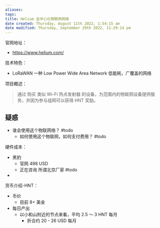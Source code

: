 ```yaml
---
aliases: 
tags: 
title: Helium 去中心化物联网网络
date created: Thursday, August 11th 2022, 1:54:15 am
date modified: Thursday, September 29th 2022, 11:29:14 pm
---
```


官网地址：
- https://www.helium.com/

技术特色：
- LoRaWAN 一种 Low Power Wide Area Network 低能耗，广覆盖的网络

项目概述：
> 通过 购买 类似 Wi-Fi 热点发射器 的设备，为范围内的物联网设备提供服务，并因为参与组网可以获得 HNT 奖励。

## 疑惑
- 谁会使用这个物联网络？ #todo
	- 如何使用这个物联网，如何支付费用？ #todo

硬件成本：
- 黑豹
	- 官网 498 USD
	- 正在咨询 所谓北京厂家 #todo
- 

货币介绍-HNT：
- 币价
	- 目前 8+ 美金
- 每日产出
	- 以小和山附近的节点来看，平均 2.5 ～ 3 HNT 每月
		- 折合约 20 - 26 USD 每月